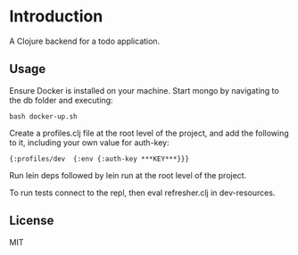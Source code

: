 # Introduction

A Clojure backend for a todo application.

## Usage

Ensure Docker is installed on your machine. Start mongo by navigating to the db folder and executing: 

```
bash docker-up.sh

```

Create a profiles.clj file at the root level of the project, and add the following to it, including your own value for auth-key:

```
{:profiles/dev  {:env {:auth-key ***KEY***}}}

```

Run lein deps followed by lein run at the root level of the project.

To run tests connect to the repl, then eval refresher.clj in dev-resources.

## License

MIT
